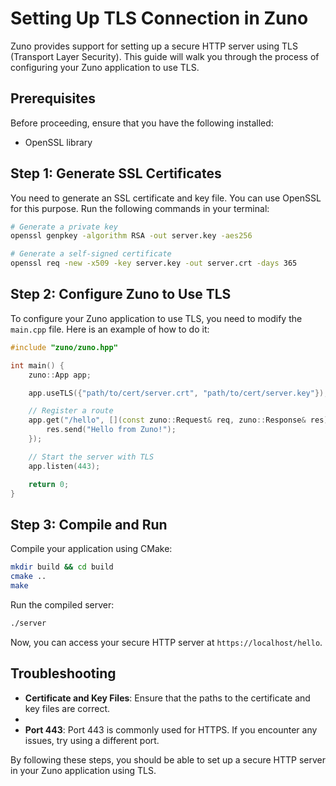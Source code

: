 # Setting Up TLS Connection in Zuno

Zuno provides support for setting up a secure HTTP server using TLS (Transport Layer Security). This guide will walk you through the process of configuring your Zuno application to use TLS.

## Prerequisites

Before proceeding, ensure that you have the following installed:
- OpenSSL library

## Step 1: Generate SSL Certificates

You need to generate an SSL certificate and key file. You can use OpenSSL for this purpose. Run the following commands in your terminal:

```bash
# Generate a private key
openssl genpkey -algorithm RSA -out server.key -aes256

# Generate a self-signed certificate
openssl req -new -x509 -key server.key -out server.crt -days 365
```

## Step 2: Configure Zuno to Use TLS

To configure your Zuno application to use TLS, you need to modify the `main.cpp` file. Here is an example of how to do it:

```cpp
#include "zuno/zuno.hpp"

int main() {
    zuno::App app;

    app.useTLS({"path/to/cert/server.crt", "path/to/cert/server.key"});

    // Register a route
    app.get("/hello", [](const zuno::Request& req, zuno::Response& res) {
        res.send("Hello from Zuno!");
    });

    // Start the server with TLS
    app.listen(443);

    return 0;
}
```

## Step 3: Compile and Run

Compile your application using CMake:

```bash
mkdir build && cd build
cmake ..
make
```

Run the compiled server:

```bash
./server
```

Now, you can access your secure HTTP server at `https://localhost/hello`.

## Troubleshooting

- **Certificate and Key Files**: Ensure that the paths to the certificate and key files are correct.
- 
- **Port 443**: Port 443 is commonly used for HTTPS. If you encounter any issues, try using a different port.

By following these steps, you should be able to set up a secure HTTP server in your Zuno application using TLS.